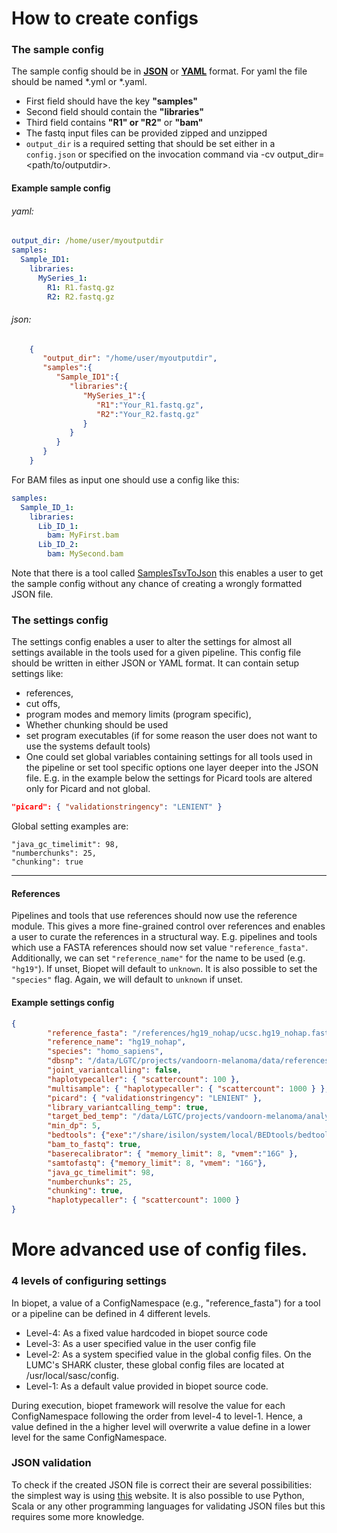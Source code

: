 # How to create configs

### The sample config

The sample config should be in [__JSON__](http://www.json.org/) or [__YAML__](http://yaml.org/) format. For yaml the file should be named *.yml or *.yaml.

- First field should have the key __"samples"__
- Second field should contain the __"libraries"__
- Third field contains __"R1" or "R2"__ or __"bam"__
- The fastq input files can be provided zipped and unzipped
- `output_dir` is a required setting that should be set either in a `config.json` or specified on the invocation command via -cv output_dir=<path/to/outputdir\>.

#### Example sample config

###### yaml:

``` yaml
output_dir: /home/user/myoutputdir
samples:
  Sample_ID1:
    libraries:
      MySeries_1:
        R1: R1.fastq.gz
        R2: R2.fastq.gz
```

###### json:

``` json
    {  
       "output_dir": "/home/user/myoutputdir",
       "samples":{  
          "Sample_ID1":{  
             "libraries":{  
                "MySeries_1":{  
                   "R1":"Your_R1.fastq.gz",
                   "R2":"Your_R2.fastq.gz"
                }
             }
          }
       }
    }
```

For BAM files as input one should use a config like this:
  
``` yaml
samples:
  Sample_ID_1:
    libraries:  
      Lib_ID_1:
        bam: MyFirst.bam
      Lib_ID_2:
        bam: MySecond.bam
```


Note that there is a tool called [SamplesTsvToJson](../tools/SamplesTsvToJson.md) this enables a user to get the sample config without any chance of creating a wrongly formatted JSON file.


### The settings config
The settings config enables a user to alter the settings for almost all settings available in the tools used for a given pipeline.
This config file should be written in either JSON or YAML format. It can contain setup settings like:

 * references,
 * cut offs,
 * program modes and memory limits (program specific),
 * Whether chunking should be used
 * set program executables (if for some reason the user does not want to use the systems default tools)
 * One could set global variables containing settings for all tools used in the pipeline or set tool specific options one layer 
 deeper into the JSON file. E.g. in the example below the settings for Picard tools are altered only for Picard and not global. 


``` json
"picard": { "validationstringency": "LENIENT" } 
```

Global setting examples are:
~~~
"java_gc_timelimit": 98,
"numberchunks": 25,
"chunking": true
~~~


----

#### References
Pipelines and tools that use references should now use the reference module.
This gives a more fine-grained control over references and enables a user to curate the references in a structural way.
E.g. pipelines and tools which use a FASTA references should now set value `"reference_fasta"`.
Additionally, we can set `"reference_name"` for the name to be used (e.g. `"hg19"`). If unset, Biopet will default to `unknown`.
It is also possible to set the `"species"` flag. Again, we will default to `unknown` if unset.

#### Example settings config
``` json
{
        "reference_fasta": "/references/hg19_nohap/ucsc.hg19_nohap.fasta",
        "reference_name": "hg19_nohap",
        "species": "homo_sapiens",
        "dbsnp": "/data/LGTC/projects/vandoorn-melanoma/data/references/hg19_nohap/dbsnp_137.hg19_nohap.vcf",
        "joint_variantcalling": false,
        "haplotypecaller": { "scattercount": 100 },
        "multisample": { "haplotypecaller": { "scattercount": 1000 } },
        "picard": { "validationstringency": "LENIENT" },
        "library_variantcalling_temp": true,
        "target_bed_temp": "/data/LGTC/projects/vandoorn-melanoma/analysis/target.bed",
        "min_dp": 5,
        "bedtools": {"exe":"/share/isilon/system/local/BEDtools/bedtools-2.17.0/bin/bedtools"},
        "bam_to_fastq": true,
        "baserecalibrator": { "memory_limit": 8, "vmem":"16G" },
        "samtofastq": {"memory_limit": 8, "vmem": "16G"},
        "java_gc_timelimit": 98,
        "numberchunks": 25,
        "chunking": true,
        "haplotypecaller": { "scattercount": 1000 }
}
```

# More advanced use of config files.
### 4 levels of configuring settings
In biopet, a value of a ConfigNamespace (e.g., "reference_fasta") for a tool or a pipeline can be defined in 4 different levels.
 * Level-4: As a fixed value hardcoded in biopet source code
 * Level-3: As a user specified value in the user config file
 * Level-2: As a system specified value in the global config files. On the LUMC's SHARK cluster, these global config files are located at /usr/local/sasc/config.
 * Level-1: As a default value provided in biopet source code.

During execution, biopet framework will resolve the value for each ConfigNamespace following the order from level-4 to level-1. Hence, a value defined in the a higher level will overwrite a value define in a lower level for the same ConfigNamespace.

### JSON validation

To check if the created JSON file is correct their are several possibilities: the simplest way is using [this](http://jsonformatter.curiousconcept.com/)
website. It is also possible to use Python, Scala or any other programming languages for validating JSON files but this requires some more knowledge.